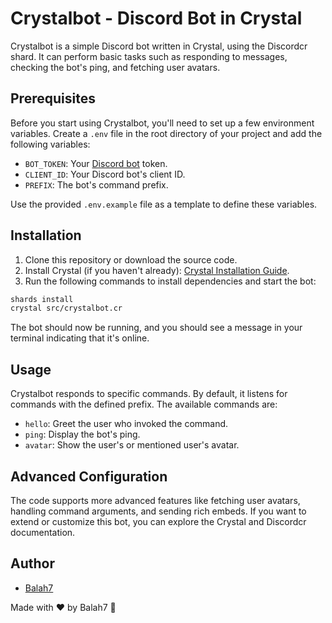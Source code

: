 # Crystalbot - Discord Bot in Crystal

Crystalbot is a simple Discord bot written in Crystal, using the Discordcr shard. It can perform basic tasks such as responding to messages, checking the bot's ping, and fetching user avatars.

## Prerequisites

Before you start using Crystalbot, you'll need to set up a few environment variables. Create a `.env` file in the root directory of your project and add the following variables:

- `BOT_TOKEN`: Your [Discord bot](https://discord.com/developers/applications) token.
- `CLIENT_ID`: Your Discord bot's client ID.
- `PREFIX`: The bot's command prefix.

Use the provided `.env.example` file as a template to define these variables.

## Installation

1. Clone this repository or download the source code.
2. Install Crystal (if you haven't already): [Crystal Installation Guide](https://crystal-lang.org/install/).
3. Run the following commands to install dependencies and start the bot:

```bash
shards install
crystal src/crystalbot.cr
```

The bot should now be running, and you should see a message in your terminal indicating that it's online.

## Usage

Crystalbot responds to specific commands. By default, it listens for commands with the defined prefix. The available commands are:

- `hello`: Greet the user who invoked the command.
- `ping`: Display the bot's ping.
- `avatar`: Show the user's or mentioned user's avatar.

## Advanced Configuration

The code supports more advanced features like fetching user avatars, handling command arguments, and sending rich embeds. If you want to extend or customize this bot, you can explore the Crystal and Discordcr documentation.

## Author

- [Balah7](https://github.com/balah7)

Made with ❤️ by Balah7 🍬
